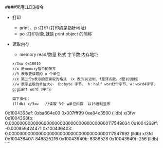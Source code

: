 ####常用LLDB指令
- 打印
    - print 、p  :打印 (打印的是指针地址)
    - po :打印对象,就是 print object 的简称
    
- 读取内存
    - memory read/数量 格式 字节数 内存地址
    ```
    x/3xw 0x10010
    //x 是memory指令的简写
    //3 表示要读取的 x 个单位
    //x 第二个x表示的是读取的格式 （x 表示16进制、f是浮点数、d是10进制）
    //w 表示去取的单位大小 （b:byte 字节、 h：half word2个字节、w：word4字节、 g:giant word 8字节）
    
    如下操作：
    (lldb) x/3xw   //读取 3个 w单位内存  以16进制显示
0x1004363ef: 0xba664e00 0x007fff99 0xe84c3500
(lldb) x/3fw
0x1004363fb: 0.0000000000000000000000000000000000000117548034
0x1004363ff: -0.000859424471
0x100436403: 0.0000000000000000000000000000000000000117547992
(lldb) x/3fd
0x100436407: 846825216
0x10043640b: 8388528
0x10043640f: 256
(lldb) 
    ```
    
